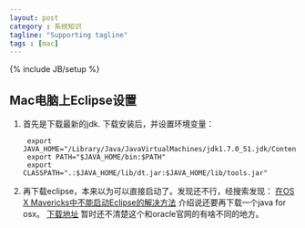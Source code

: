 ```yaml
---
layout: post
category : 系统知识
tagline: "Supporting tagline"
tags : [mac]
---
```

{% include JB/setup %}


## Mac电脑上Eclipse设置

1. 首先是下载最新的jdk. 下载安装后，并设置环境变量：

		export JAVA_HOME="/Library/Java/JavaVirtualMachines/jdk1.7.0_51.jdk/Contents/Home/"
		export PATH="$JAVA_HOME/bin:$PATH"
		export CLASSPATH=".:$JAVA_HOME/lib/dt.jar:$JAVA_HOME/lib/tools.jar"

2. 再下载eclipse，本来以为可以直接启动了。发现还不行，经搜索发现：
[在OS X Mavericks中不能启动Eclipse的解决方法](http://blog.csdn.net/qysh123/article/details/16930143) 介绍说还要再下载一个java for osx。
[下载地址](http://support.apple.com/kb/DL1572?viewlocale=en_US&locale=en_US)
暂时还不清楚这个和oracle官网的有啥不同的地方。
